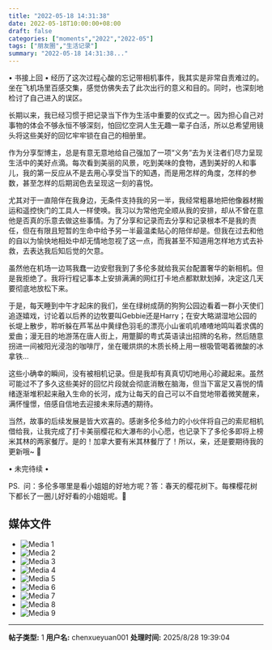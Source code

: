```yaml
---
title: "2022-05-18 14:31:38"
date: 2022-05-18T10:00:00+08:00
draft: false
categories: ["moments","2022","2022-05"]
tags: ["朋友圈","生活记录"]
summary: "2022-05-18 14:31:38..."
---
```


• 书接上回 •
​
经历了这次过程心酸的忘记带相机事件，我其实是非常自责难过的。坐在飞机场里百感交集，感觉仿佛失去了此次出行的意义和目的。同时，也深刻地检讨了自己进入的误区。

长期以来，我已经习惯于把记录当下作为生活中重要的仪式之一。因为担心自己对事物的体会不够永恒不够深刻，怕回忆空洞人生无趣一辈子白活，所以总希望用镜头将这些美好的回忆牢牢锁在自己的相册里。

作为分享型博主，总是有意无意地给自己强加了一项“义务”去为关注者们尽力呈现生活中的美好点滴。每次看到美丽的风景，吃到美味的食物，遇到美好的人和事儿，我的第一反应从不是去用心享受当下的知遇，而是用怎样的角度，怎样的参数，甚至怎样的后期润色去呈现这一刻的喜悦。

尤其对于一直陪伴在我身边，无条件支持我的另一半，我经常粗暴地把他像器材搬运和遥控快门的工具人一样使唤。我习以为常他完全顺从我的安排，却从不曾在意他是否真的乐意去做这些事情。为了分享和记录而去分享和记录根本不是我的责任，但在有限且短暂的生命中给予另一半最温柔贴心的陪伴却是。但我在过去和他的自以为愉快地相处中却无情地忽视了这一点，而我甚至不知道用怎样地方式去补救，去表达我后知后觉的欠意。

虽然他在机场一边骂我蠢一边安慰我到了多伦多就给我买台配置奢华的新相机。但是我拒绝了。我将行程记事本上安排满满的网红打卡地点都默默划掉，决定这几天要彻底地放松下来。

于是，每天睡到中午才起床的我们，坐在绿树成荫的狗狗公园边看着一群小天使们追逐嬉戏，讨论着以后养的边牧要叫Gebbie还是Harry；在安大略湖湿地公园的长堤上散步，聆听躲在芦苇丛中黄绿色羽毛的漂亮小山雀叽叽喳喳地鸣叫着求偶的爱曲；漫无目的地游荡在唐人街上，用蹩脚的粤式英语读出招牌的名称，然后随意拐进一间被阳光浸泡的咖啡厅，坐在暖烘烘的木质长椅上用一根吸管喝着微酸的冰拿铁…

这些小确幸的瞬间，没有被相机记录。但是我却有真真切切地用心珍藏起来。虽然可能过不了多久这些美好的回忆片段就会彻底消散在脑海，但当下富足又喜悦的情绪逐渐堆积起来融入生命的长河，成为让每天的自己可以不自觉地带着微笑醒来，满怀憧憬，倍感自信地去迎接未来际遇的期待。

当然，故事的后续发展是皆大欢喜的。感谢多伦多给力的小伙伴将自己的索尼相机借给我，让我完成了打卡美丽樱花和大瀑布的小心愿，也记录下了多伦多即将上榜米其林的两家餐厅。是的！加拿大要有米其林餐厅了！所以，亲，还是要期待我的更新哦~ 🥰

• 未完待续 •

PS. ​
问：多伦多哪里是看小姐姐的好地方呢？
​答：春天的樱花树下。每棵樱花树下都长了一圈儿好好看的小姐姐呢。🥰

## 媒体文件

- ![Media 1](/Moments/photos/2022-05-18/202205181431380.jpg)
- ![Media 2](/Moments/photos/2022-05-18/202205181431381.jpg)
- ![Media 3](/Moments/photos/2022-05-18/202205181431382.jpg)
- ![Media 4](/Moments/photos/2022-05-18/202205181431383.jpg)
- ![Media 5](/Moments/photos/2022-05-18/202205181431384.jpg)
- ![Media 6](/Moments/photos/2022-05-18/202205181431385.jpg)
- ![Media 7](/Moments/photos/2022-05-18/202205181431386.jpg)
- ![Media 8](/Moments/photos/2022-05-18/202205181431387.jpg)
- ![Media 9](/Moments/photos/2022-05-18/202205181431388.jpg)

---

**帖子类型:** 1
**用户名:** chenxueyuan001
**处理时间:** 2025/8/28 19:39:04